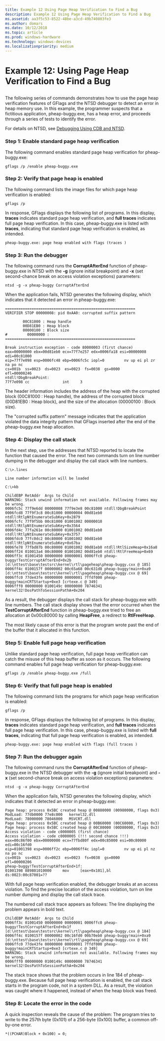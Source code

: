 ```yaml
---
title: Example 12 Using Page Heap Verification to Find a Bug
description: Example 12 Using Page Heap Verification to Find a Bug
ms.assetid: aa3f5c53-8522-48be-a3cd-49b740803fe3
ms.author: domars
ms.date: 10/12/2018
ms.topic: article
ms.prod: windows-hardware
ms.technology: windows-devices
ms.localizationpriority: medium
---
```


# Example 12: Using Page Heap Verification to Find a Bug


## <span id="ddk_example_12___using_page_heap_verification_to_find_a_bug_dtools"></span><span id="DDK_EXAMPLE_12___USING_PAGE_HEAP_VERIFICATION_TO_FIND_A_BUG_DTOOLS"></span>


The following series of commands demonstrates how to use the page heap verification features of GFlags and the NTSD debugger to detect an error in heap memory use. In this example, the programmer suspects that a fictitious application, pheap-buggy.exe, has a heap error, and proceeds through a series of tests to identify the error.

For details on NTSD, see [Debugging Using CDB and NTSD](debugging-using-cdb-and-ntsd.md).

### <span id="Step_1__Enable_standard_page_heap_verification"></span><span id="step_1__enable_standard_page_heap_verification"></span><span id="STEP_1__ENABLE_STANDARD_PAGE_HEAP_VERIFICATION"></span>Step 1: Enable standard page heap verification

The following command enables standard page heap verification for pheap-buggy.exe:

```console
gflags /p /enable pheap-buggy.exe
```

### <span id="Step_2__Verify_that_page_heap_is_enabled"></span><span id="step_2__verify_that_page_heap_is_enabled"></span><span id="STEP_2__VERIFY_THAT_PAGE_HEAP_IS_ENABLED"></span>Step 2: Verify that page heap is enabled

The following command lists the image files for which page heap verification is enabled:

```console
gflags /p
```

In response, GFlags displays the following list of programs. In this display, **traces** indicates standard page heap verification, and **full traces** indicates full page heap verification. In this case, pheap-buggy.exe is listed with **traces**, indicating that standard page heap verification is enabled, as intended.

```console
pheap-buggy.exe: page heap enabled with flags (traces )
```

### <span id="Step_3__Run_the_debugger"></span><span id="step_3__run_the_debugger"></span><span id="STEP_3__RUN_THE_DEBUGGER"></span>Step 3: Run the debugger

The following command runs the **CorruptAfterEnd** function of pheap-buggy.exe in NTSD with the **-g** (ignore initial breakpoint) and **-x** (set second-chance break on access violation exceptions) parameters:

```console
ntsd -g -x pheap-buggy CorruptAfterEnd
```

When the application fails, NTSD generates the following display, which indicates that it detected an error in pheap-buggy.exe:

```dbgcmd
===========================================================
VERIFIER STOP 00000008: pid 0xAA0: corrupted suffix pattern

        00C81000 : Heap handle 
        00D81EB0 : Heap block 
        00000100 : Block size 
#         00000000 :
===========================================================

Break instruction exception - code 80000003 (first chance)
eax=00000000 ebx=00d81eb0 ecx=77f7e257 edx=0006fa18 esi=00000008 edi=00c81000
eip=77f7e098 esp=0006fc48 ebp=0006fc5c iopl=0         nv up ei pl zr na po nc
cs=001b  ss=0023  ds=0023  es=0023  fs=0038  gs=0000             efl=00000246
ntdll!DbgBreakPoint:
77f7e098 cc               int     3
```

The header information includes the address of the heap with the corrupted block (00C81000 : Heap handle), the address of the corrupted block (00D81EB0 : Heap block), and the size of the allocation (00000100 : Block size).

The "corrupted suffix pattern" message indicates that the application violated the data integrity pattern that GFlags inserted after the end of the pheap-buggy.exe heap allocation.

### <span id="Step_4__Display_the_call_stack"></span><span id="step_4__display_the_call_stack"></span><span id="STEP_4__DISPLAY_THE_CALL_STACK"></span>Step 4: Display the call stack

In the next step, use the addresses that NTSD reported to locate the function that caused the error. The next two commands turn on line number dumping in the debugger and display the call stack with line numbers.

```dbgcmd
C:\>.lines

Line number information will be loaded 

C:\>kb

ChildEBP RetAddr  Args to Child
WARNING: Stack unwind information not available. Following frames may be wrong.
0006fc5c 77f9e6dd 00000008 77f9e3e8 00c81000 ntdll!DbgBreakPoint
0006fcd8 77f9f3c8 00c81000 00000004 00d81eb0 ntdll!RtlpNtEnumerateSubKey+0x2879
0006fcfc 77f9f5bb 00c81000 01001002 00000010 ntdll!RtlpNtEnumerateSubKey+0x3564
0006fd4c 77fa261e 00c80000 01001002 00d81eb0 ntdll!RtlpNtEnumerateSubKey+0x3757
0006fdc0 77fc0dc2 00c80000 01001002 00d81eb0 ntdll!RtlpNtEnumerateSubKey+0x67ba
0006fe78 77fbd87b 00c80000 01001002 00d81eb0 ntdll!RtlSizeHeap+0x16a8
0006ff24 010013a4 00c80000 01001002 00d81eb0 ntdll!RtlFreeHeap+0x69
0006ff3c 01001450 00000000 00000001 0006ffc0 pheap-buggy!TestCorruptAfterEnd+0x2b [d:\nttest\base\testsrc\kernel\rtl\pageheap\pheap-buggy.cxx @ 185]
0006ff4c 0100157f 00000002 00c65a68 00c631d8 pheap-buggy!main+0xa9 [d:\nttest\base\testsrc\kernel\rtl\pageheap\pheap-buggy.cxx @ 69]
0006ffc0 77de43fe 00000000 00000001 7ffdf000 pheap-buggy!mainCRTStartup+0xe3 [crtexe.c @ 349]
0006fff0 00000000 0100149c 00000000 78746341 kernel32!DosPathToSessionPathA+0x204
```

As a result, the debugger displays the call stack for pheap-buggy.exe with line numbers. The call stack display shows that the error occurred when the **TestCorruptAfterEnd** function in pheap-buggy.exe tried to free an allocation at 0x00c80000 by calling **HeapFree**, a redirect to **RtlFreeHeap**.

The most likely cause of this error is that the program wrote past the end of the buffer that it allocated in this function.

### <span id="Step_5__Enable_full_page_heap_verification"></span><span id="step_5__enable_full_page_heap_verification"></span><span id="STEP_5__ENABLE_FULL_PAGE_HEAP_VERIFICATION"></span>Step 5: Enable full page heap verification

Unlike standard page heap verification, full page heap verification can catch the misuse of this heap buffer as soon as it occurs. The following command enables full page heap verification for pheap-buggy.exe:

```console
gflags /p /enable pheap-buggy.exe /full
```

### <span id="Step_6__Verify_that_full_page_heap_is_enabled"></span><span id="step_6__verify_that_full_page_heap_is_enabled"></span><span id="STEP_6__VERIFY_THAT_FULL_PAGE_HEAP_IS_ENABLED"></span>Step 6: Verify that full page heap is enabled

The following command lists the programs for which page heap verification is enabled:

```console
gflags /p
```

In response, GFlags displays the following list of programs. In this display, **traces** indicates standard page heap verification, and **full traces** indicates full page heap verification. In this case, pheap-buggy.exe is listed with **full traces**, indicating that full page heap verification is enabled, as intended.

```console
pheap-buggy.exe: page heap enabled with flags (full traces )
```

### <span id="Step_7__Run_the_debugger_again"></span><span id="step_7__run_the_debugger_again"></span><span id="STEP_7__RUN_THE_DEBUGGER_AGAIN"></span>Step 7: Run the debugger again

The following command runs the **CorruptAfterEnd** function of pheap-buggy.exe in the NTSD debugger with the **-g** (ignore initial breakpoint) and **-x** (set second-chance break on access violation exceptions) parameters:

```console
ntsd -g -x pheap-buggy CorruptAfterEnd
```

When the application fails, NTSD generates the following display, which indicates that it detected an error in pheap-buggy.exe:

```console
Page heap: process 0x5BC created heap @ 00880000 (00980000, flags 0x3)
ModLoad: 77db0000 77e8c000   kernel32.dll
ModLoad: 78000000 78046000   MSVCRT.dll
Page heap: process 0x5BC created heap @ 00B60000 (00C60000, flags 0x3)
Page heap: process 0x5BC created heap @ 00C80000 (00D80000, flags 0x3)
Access violation - code c0000005 (first chance)
Access violation - code c0000005 (!!! second chance !!!)
eax=00c86f00 ebx=00000000 ecx=77fbd80f edx=00c85000 esi=00c80000 edi=00c16fd0
eip=01001398 esp=0006ff2c ebp=0006ff4c iopl=0         nv up ei pl nz na po nc
cs=001b  ss=0023  ds=0023  es=0023  fs=0038  gs=0000             efl=00000206
pheap-buggy!TestCorruptAfterEnd+1f:
01001398 889801010000     mov     [eax+0x101],bl          ds:0023:00c87001=??
```

With full page heap verification enabled, the debugger breaks at an access violation. To find the precise location of the access violation, turn on line number dumping and display the call stack trace.

The numbered call stack trace appears as follows: The line displaying the problem appears in bold text.

```console
ChildEBP RetAddr  Args to Child
0006ff3c 01001450 00000000 00000001 0006ffc0 pheap-buggy!TestCorruptAfterEnd+0x1f [d:\nttest\base\testsrc\kernel\rtl\pageheap\pheap-buggy.cxx @ 184]
0006ff4c 0100157f 00000002 00c16fd0 00b70eb0 pheap-buggy!main+0xa9 [d:\nttest\base\testsrc\kernel\rtl\pageheap\pheap-buggy.cxx @ 69]
0006ffc0 77de43fe 00000000 00000001 7ffdf000 pheap-buggy!mainCRTStartup+0xe3 [crtexe.c @ 349]
WARNING: Stack unwind information not available. Following frames may be wrong.
0006fff0 00000000 0100149c 00000000 78746341 kernel32!DosPathToSessionPathA+0x204
```

The stack trace shows that the problem occurs in line 184 of pheap-buggy.exe. Because full page heap verification is enabled, the call stack starts in the program code, not in a system DLL. As a result, the violation was caught where it happened, instead of when the heap block was freed.

### <span id="Step_8__Locate_the_error_in_the_code"></span><span id="step_8__locate_the_error_in_the_code"></span><span id="STEP_8__LOCATE_THE_ERROR_IN_THE_CODE"></span>Step 8: Locate the error in the code

A quick inspection reveals the cause of the problem: The program tries to write to the 257th byte (0x101) of a 256-byte (0x100) buffer, a common off-by-one error.

```console
*((PCHAR)Block + 0x100) = 0;
```

 

 





